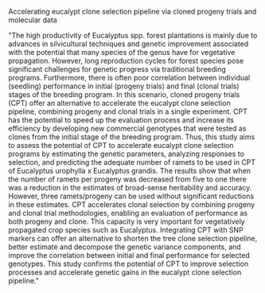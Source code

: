 Accelerating eucalypt clone selection pipeline via cloned progeny trials and molecular data

"The high productivity of Eucalyptus spp. forest plantations is mainly due to advances in silvicultural techniques and genetic improvement associated with the potential that many species of the genus have for vegetative propagation. However, long reproduction cycles for forest species pose significant challenges for genetic progress via traditional breeding programs. Furthermore, there is often poor correlation between individual (seedling) performance in initial (progeny trials) and final (clonal trials) stages of the breeding program. In this scenario, cloned progeny trials (CPT) offer an alternative to accelerate the eucalypt clone selection pipeline, combining progeny and clonal trials in a single experiment. CPT has the potential to speed up the evaluation process and increase its efficiency by developing new commercial genotypes that were tested as clones from the initial stage of the breeding program. Thus, this study aims to assess the potential of CPT to accelerate eucalypt clone selection programs by estimating the genetic parameters, analyzing responses to selection, and predicting the adequate number of ramets to be used in CPT of Eucalyptus urophylla x Eucalyptus grandis. The results show that when the number of ramets per progeny was decreased from five to one there was a reduction in the estimates of broad-sense heritability and accuracy. However, three ramets/progeny can be used without significant reductions in these estimates. CPT accelerates clonal selection by combining progeny and clonal trial methodologies, enabling an evaluation of performance as both progeny and clone. This capacity is very important for vegetatively propagated crop species such as Eucalyptus. Integrating CPT with SNP markers can offer an alternative to shorten the tree clone selection pipeline, better estimate and decompose the genetic variance components, and improve the correlation between initial and final performance for selected genotypes. This study confirms the potential of CPT to improve selection processes and accelerate genetic gains in the eucalypt clone selection pipeline."
